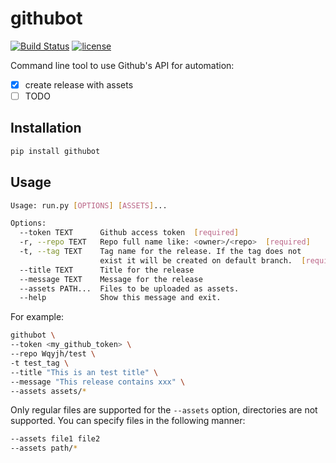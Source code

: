 # githubot

[![Build Status](https://travis-ci.org/WqyJh/githubot.svg?branch=master)](https://travis-ci.org/WqyJh/githubot)
[![license](https://img.shields.io/badge/LICENCE-MIT-brightgreen.svg)](https://raw.githubusercontent.com/WqyJh/githubot/master/LICENSE)


Command line tool to use Github's API for automation:

- [x] create release with assets
- [ ] TODO

## Installation

```bash
pip install githubot
```

## Usage

```bash
Usage: run.py [OPTIONS] [ASSETS]...

Options:
  --token TEXT      Github access token  [required]
  -r, --repo TEXT   Repo full name like: <owner>/<repo>  [required]
  -t, --tag TEXT    Tag name for the release. If the tag does not
                    exist it will be created on default branch.  [required]
  --title TEXT      Title for the release
  --message TEXT    Message for the release
  --assets PATH...  Files to be uploaded as assets.
  --help            Show this message and exit.
```

For example:

```bash
githubot \
--token <my_github_token> \
--repo Wqyjh/test \
-t test_tag \
--title "This is an test title" \
--message "This release contains xxx" \
--assets assets/*
```

Only regular files are supported for the `--assets` option, directories are not supported.
You can specify files in the following manner:

```bash
--assets file1 file2
--assets path/*
```